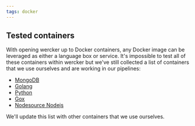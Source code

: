 ```yaml
---
tags: docker
---
```


## Tested containers

With opening wercker up to Docker containers, any Docker image can be
leveraged as either a language box or service. It's impossible to test
all of these containers within wercker but we've still collected a list
of containers that we use ourselves and are working in our pipelines:

* [MongoDB](https://registry.hub.docker.com/_/mongo/)
* [Golang](https://registry.hub.docker.com/_/golang/)
* [Python](https://registry.hub.docker.com/_/python/)
* [Gox](https://registry.hub.docker.com/u/tcnksm/gox/)
* [Nodesource Nodejs](https://registry.hub.docker.com/u/nodesource/trusty/)

We'll update this list with other containers that we use ourselves.
